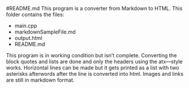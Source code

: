 #README.md
This program is a converter from Markdown to HTML.
This folder contains the files:
* main.cpp
* markdownSampleFile.md
* output.html
* README.md

This program is in working condition but isn’t complete. Converting the block quotes and lists are done and only the headers using the atx—style works.  Horizontal lines can be made but it gets printed as a list with two asterisks afterwords after the line is converted into html. Images and links are still in markdown format.